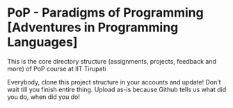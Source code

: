 # PoP - Paradigms of Programming [Adventures in Programming Languages]
This is the core directory structure (assignments, projects, feedback and more) of PoP course at IIT Tirupati 

Everybody, clone this project structure in your accounts and update! 
Don't wait till you finish entire thing. Upload as-is because Github tells us what did you do, when did you do!

